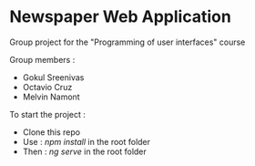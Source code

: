 # Newspaper Web Application

Group project for the "Programming of user interfaces" course

Group members :
- Gokul Sreenivas
- Octavio Cruz
- Melvin Namont

To start the project :

- Clone this repo
- Use : *npm install* in the root folder
- Then : *ng serve* in the root folder